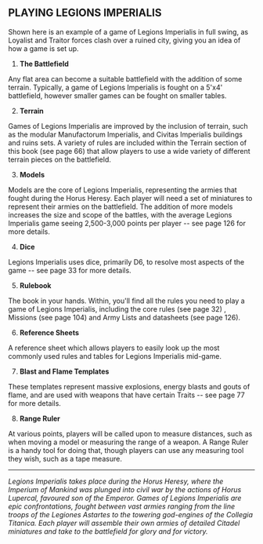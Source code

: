 ## PLAYING LEGIONS IMPERIALIS

Shown here is an example of a game of Legions Imperialis in full swing, as Loyalist and Traitor forces clash over a ruined city, giving you an idea of how a game is set up.

1.  **The Battlefield**

Any flat area can become a suitable battlefield with the addition of some terrain. Typically, a game of Legions Imperialis is fought on a 5'x4' battlefield, however smaller games can be fought on smaller tables.

2.  **Terrain**

Games of Legions Imperialis are improved by the inclusion of terrain, such as the modular Manufactorum Imperialis, and Civitas Imperialis buildings and ruins sets. A variety of rules are included within the Terrain section of this book (see page 66) that allow players to use a wide variety of different terrain pieces on the battlefield. 

3.  **Models**

Models are the core of Legions Imperialis, representing the armies that fought during the Horus Heresy. Each player will need a set of miniatures to represent their armies on the battlefield. The addition of more models increases the size and scope of the battles, with the average Legions Imperialis game seeing 2,500-3,000 points per player -- see page 126 for more details.

4.  **Dice**

Legions Imperialis uses dice, primarily D6, to resolve most aspects of the game -- see page 33 for more details.

5.  **Rulebook**

The book in your hands. Within, you'll find all the rules you need to play a game of Legions Imperialis, including the core rules (see page 32) , Missions (see page 104) and Army Lists and datasheets (see page 126).

6.  **Reference Sheets**

A reference sheet which allows players to easily look up the most commonly used rules and tables for Legions Imperialis mid-game.

7.  **Blast and Flame Templates**

These templates represent massive explosions, energy blasts and gouts of flame, and are used with weapons that have certain Traits -- see page 77 for more details.

8.  **Range Ruler**

At various points, players will be called upon to measure distances, such as when moving a model or measuring the range of a weapon. A Range Ruler is a handy tool for doing that, though players can use any measuring tool they wish, such as a tape measure.

---

*Legions Imperialis takes place during the Horus Heresy, where the Imperium of Mankind was plunged into civil war by the actions of Horus Lupercal, favoured son of the Emperor. Games of Legions Imperialis are epic confrontations, fought between vast armies ranging from the line troops of the Legiones Astartes to the towering god-engines of the Collegia Titanica. Each player will assemble their own armies of detailed Citadel miniatures and take to the battlefield for glory and for victory.*